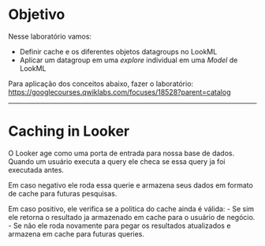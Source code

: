 # Objetivo
Nesse laboratório vamos:
- Definir cache e os diferentes objetos datagroups no LookML
- Aplicar um datagroup em uma *explore* individual em uma *Model* de LookML

Para aplicação dos conceitos abaixo, fazer o laboratório: https://googlecourses.qwiklabs.com/focuses/18528?parent=catalog

---

# Caching in Looker
O Looker age como uma porta de entrada para nossa base de dados. Quando um usuário executa a query ele checa se essa query ja foi executada antes.

Em caso negativo ele roda essa querie e armazena seus dados em formato de cache para futuras pesquisas.

Em caso positivo, ele verifica se a politica do cache ainda é válida:
    - Se sim ele retorna o resultado ja armazenado em cache para o usuário de negócio.
    - Se não ele roda novamente para pegar os resultados atualizados e armazena em cache para futuras queries.